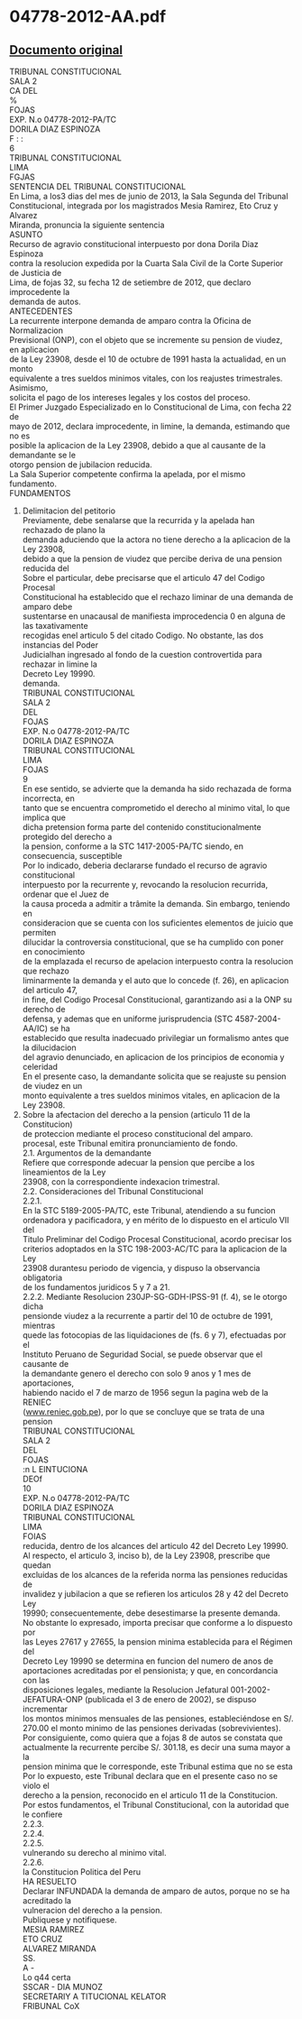 
04778-2012-AA.pdf
=================
  
[Documento original](https://tc.gob.pe/jurisprudencia/2013/04778-2012-AA.pdf)  
---  
TRIBUNAL CONSTITUCIONAL  
SALA 2  
CA DEL  
%  
FOJAS  
EXP. N.o 04778-2012-PA/TC  
DORILA DIAZ ESPINOZA  
F : :  
6  
TRIBUNAL CONSTITUCIONAL  
LIMA  
FGJAS  
SENTENCIA DEL TRIBUNAL CONSTITUCIONAL  
En Lima, a los3 dias del mes de junio de 2013, la Sala Segunda del Tribunal  
Constitucional, integrada por los magistrados Mesia Ramirez, Eto Cruz y Alvarez  
Miranda, pronuncia la siguiente sentencia  
ASUNTO  
Recurso de agravio constitucional interpuesto por dona Dorila Diaz Espinoza  
contra la resolucion expedida por la Cuarta Sala Civil de la Corte Superior de Justicia de  
Lima, de fojas 32, su fecha 12 de setiembre de 2012, que declaro improcedente la  
demanda de autos.  
ANTECEDENTES  
La recurrente interpone demanda de amparo contra la Oficina de Normalizacion  
Previsional (ONP), con el objeto que se incremente su pension de viudez, en aplicacion  
de la Ley 23908, desde el 10 de octubre de 1991 hasta la actualidad, en un monto  
equivalente a tres sueldos minimos vitales, con los reajustes trimestrales. Asimismo,  
solicita el pago de los intereses legales y los costos del proceso.  
El Primer Juzgado Especializado en lo Constitucional de Lima, con fecha 22 de  
mayo de 2012, declara improcedente, in limine, la demanda, estimando que no es  
posible la aplicacion de la Ley 23908, debido a que al causante de la demandante se le  
otorgo pension de jubilacion reducida.  
La Sala Superior competente confirma la apelada, por el mismo fundamento.  
FUNDAMENTOS  
1. Delimitacion del petitorio  
Previamente, debe senalarse que la recurrida y la apelada han rechazado de plano la  
demanda aduciendo que la actora no tiene derecho a la aplicacion de la Ley 23908,  
debido a que la pension de viudez que percibe deriva de una pension reducida del  
Sobre el particular, debe precisarse que el articulo 47 del Codigo Procesal  
Constitucional ha establecido que el rechazo liminar de una demanda de amparo debe  
sustentarse en unacausal de manifiesta improcedencia 0 en alguna de las taxativamente  
recogidas enel articulo 5 del citado Codigo. No obstante, las dos instancias del Poder  
Judicialhan ingresado al fondo de la cuestion controvertida para rechazar in limine la  
Decreto Ley 19990.  
demanda.  
TRIBUNAL CONSTITUCIONAL  
SALA 2  
DEL  
FOJAS  
EXP. N.o 04778-2012-PA/TC  
DORILA DIAZ ESPINOZA  
TRIBUNAL CONSTITUCIONAL  
LIMA  
FOJAS  
9  
En ese sentido, se advierte que la demanda ha sido rechazada de forma incorrecta, en  
tanto que se encuentra comprometido el derecho al minimo vital, lo que implica que  
dicha pretension forma parte del contenido constitucionalmente protegido del derecho a  
la pension, conforme a la STC 1417-2005-PA/TC siendo, en consecuencia, susceptible  
Por lo indicado, deberia declararse fundado el recurso de agravio constitucional  
interpuesto por la recurrente y, revocando la resolucion recurrida, ordenar que el Juez de  
la causa proceda a admitir a trâmite la demanda. Sin embargo, teniendo en  
consideracion que se cuenta con los suficientes elementos de juicio que permiten  
dilucidar la controversia constitucional, que se ha cumplido con poner en conocimiento  
de la emplazada el recurso de apelacion interpuesto contra la resolucion que rechazo  
liminarmente la demanda y el auto que lo concede (f. 26), en aplicacion del articulo 47,  
in fine, del Codigo Procesal Constitucional, garantizando asi a la ONP su derecho de  
defensa, y ademas que en uniforme jurisprudencia (STC 4587-2004-AA/IC) se ha  
establecido que resulta inadecuado privilegiar un formalismo antes que la dilucidacion  
del agravio denunciado, en aplicacion de los principios de economia y celeridad  
En el presente caso, la demandante solicita que se reajuste su pension de viudez en un  
monto equivalente a tres sueldos minimos vitales, en aplicacion de la Ley 23908.  
2. Sobre la afectacion del derecho a la pension (articulo 11 de la Constitucion)  
de proteccion mediante el proceso constitucional del amparo.  
procesal, este Tribunal emitira pronunciamiento de fondo.  
2.1. Argumentos de la demandante  
Refiere que corresponde adecuar la pension que percibe a los lineamientos de la Ley  
23908, con la correspondiente indexacion trimestral.  
2.2. Consideraciones del Tribunal Constitucional  
2.2.1.  
En la STC 5189-2005-PA/TC, este Tribunal, atendiendo a su funcion  
ordenadora y pacificadora, y en mérito de lo dispuesto en el articulo VII del  
Titulo Preliminar del Codigo Procesal Constitucional, acordo precisar los  
criterios adoptados en la STC 198-2003-AC/TC para la aplicacion de la Ley  
23908 durantesu periodo de vigencia, y dispuso la observancia obligatoria  
de los fundamentos juridicos 5 y 7 a 21.  
2.2.2. Mediante Resolucion 230JP-SG-GDH-IPSS-91 (f. 4), se le otorgo dicha  
pensionde viudez a la recurrente a partir del 10 de octubre de 1991, mientras  
quede las fotocopias de las liquidaciones de (fs. 6 y 7), efectuadas por el  
Instituto Peruano de Seguridad Social, se puede observar que el causante de  
la demandante genero el derecho con solo 9 anos y 1 mes de aportaciones,  
habiendo nacido el 7 de marzo de 1956 segun la pagina web de la RENIEC  
(www.reniec.gob.pe), por lo que se concluye que se trata de una pension  
TRIBUNAL CONSTITUCIONAL  
SALA 2  
DEL  
FOJAS  
:n L EINTUCIONA  
DEOf  
10  
EXP. N.o 04778-2012-PA/TC  
DORILA DIAZ ESPINOZA  
TRIBUNAL CONSTITUCIONAL  
LIMA  
FOIAS  
reducida, dentro de los alcances del articulo 42 del Decreto Ley 19990.  
Al respecto, el articulo 3, inciso b), de la Ley 23908, prescribe que quedan  
excluidas de los alcances de la referida norma las pensiones reducidas de  
invalidez y jubilacion a que se refieren los articulos 28 y 42 del Decreto Ley  
19990; consecuentemente, debe desestimarse la presente demanda.  
No obstante lo expresado, importa precisar que conforme a lo dispuesto por  
las Leyes 27617 y 27655, la pension minima establecida para el Régimen del  
Decreto Ley 19990 se determina en funcion del numero de anos de  
aportaciones acreditadas por el pensionista; y que, en concordancia con las  
disposiciones legales, mediante la Resolucion Jefatural 001-2002-  
JEFATURA-ONP (publicada el 3 de enero de 2002), se dispuso incrementar  
los montos minimos mensuales de las pensiones, estableciéndose en S/.  
270.00 el monto minimo de las pensiones derivadas (sobrevivientes).  
Por consiguiente, como quiera que a fojas 8 de autos se constata que  
actualmente la recurrente percibe S/. 301.18, es decir una suma mayor a la  
pension minima que le corresponde, este Tribunal estima que no se esta  
Por lo expuesto, este Tribunal declara que en el presente caso no se violo el  
derecho a la pension, reconocido en el articulo 11 de la Constitucion.  
Por estos fundamentos, el Tribunal Constitucional, con la autoridad que le confiere  
2.2.3.  
2.2.4.  
2.2.5.  
vulnerando su derecho al minimo vital.  
2.2.6.  
la Constitucion Politica del Peru  
HA RESUELTO  
Declarar INFUNDADA la demanda de amparo de autos, porque no se ha acreditado la  
vulneracion del derecho a la pension.  
Publiquese y notifiquese.  
MESIA RAMIREZ  
ETO CRUZ  
ALVAREZ MIRANDA  
SS.  
A -  
Lo q44 certa  
SSCAR - DIA MUNOZ  
SECRETARIY A TITUCIONAL KELATOR  
FRIBUNAL CoX